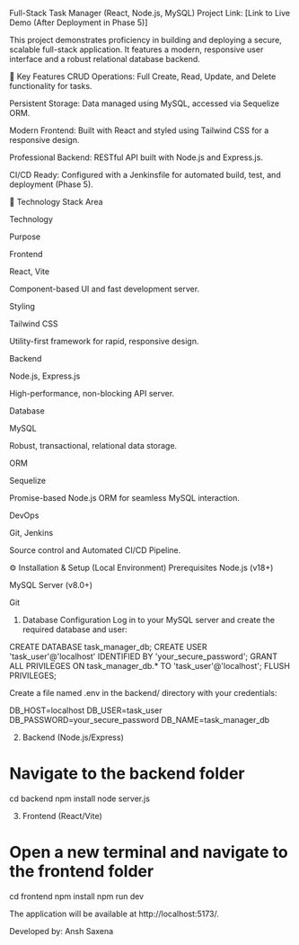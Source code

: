 Full-Stack Task Manager (React, Node.js, MySQL)
Project Link: [Link to Live Demo (After Deployment in Phase 5)]

This project demonstrates proficiency in building and deploying a secure, scalable full-stack application. It features a modern, responsive user interface and a robust relational database backend.

🌟 Key Features
CRUD Operations: Full Create, Read, Update, and Delete functionality for tasks.

Persistent Storage: Data managed using MySQL, accessed via Sequelize ORM.

Modern Frontend: Built with React and styled using Tailwind CSS for a responsive design.

Professional Backend: RESTful API built with Node.js and Express.js.

CI/CD Ready: Configured with a Jenkinsfile for automated build, test, and deployment (Phase 5).

🚀 Technology Stack
Area

Technology

Purpose

Frontend

React, Vite

Component-based UI and fast development server.

Styling

Tailwind CSS

Utility-first framework for rapid, responsive design.

Backend

Node.js, Express.js

High-performance, non-blocking API server.

Database

MySQL

Robust, transactional, relational data storage.

ORM

Sequelize

Promise-based Node.js ORM for seamless MySQL interaction.

DevOps

Git, Jenkins

Source control and Automated CI/CD Pipeline.

⚙️ Installation & Setup (Local Environment)
Prerequisites
Node.js (v18+)

MySQL Server (v8.0+)

Git

1. Database Configuration
Log in to your MySQL server and create the required database and user:

CREATE DATABASE task_manager_db;
CREATE USER 'task_user'@'localhost' IDENTIFIED BY 'your_secure_password';
GRANT ALL PRIVILEGES ON task_manager_db.* TO 'task_user'@'localhost';
FLUSH PRIVILEGES;

Create a file named .env in the backend/ directory with your credentials:

DB_HOST=localhost
DB_USER=task_user
DB_PASSWORD=your_secure_password
DB_NAME=task_manager_db

2. Backend (Node.js/Express)
# Navigate to the backend folder
cd backend
npm install
node server.js

3. Frontend (React/Vite)
# Open a new terminal and navigate to the frontend folder
cd frontend
npm install
npm run dev

The application will be available at http://localhost:5173/.

Developed by: Ansh Saxena
